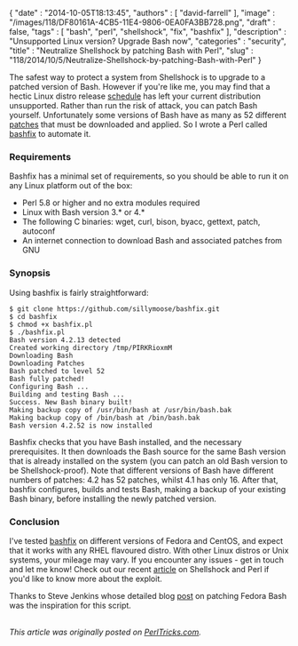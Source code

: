 {
   "date" : "2014-10-05T18:13:45",
   "authors" : [
      "david-farrell"
   ],
   "image" : "/images/118/DF80161A-4CB5-11E4-9806-0EA0FA3BB728.png",
   "draft" : false,
   "tags" : [
      "bash",
      "perl",
      "shellshock",
      "fix",
      "bashfix"
   ],
   "description" : "Unsupported Linux version? Upgrade Bash now",
   "categories" : "security",
   "title" : "Neutralize Shellshock by patching Bash with Perl",
   "slug" : "118/2014/10/5/Neutralize-Shellshock-by-patching-Bash-with-Perl"
}


The safest way to protect a system from Shellshock is to upgrade to a patched version of Bash. However if you're like me, you may find that a hectic Linux distro release [schedule](https://fedoraproject.org/wiki/Fedora_Release_Life_Cycle) has left your current distribution unsupported. Rather than run the risk of attack, you can patch Bash yourself. Unfortunately some versions of Bash have as many as 52 different [patches](http://ftp.gnu.org/gnu/bash/bash-4.2-patches/) that must be downloaded and applied. So I wrote a Perl called [bashfix](https://github.com/sillymoose/bashfix) to automate it.

### Requirements

Bashfix has a minimal set of requirements, so you should be able to run it on any Linux platform out of the box:

-   Perl 5.8 or higher and no extra modules required
-   Linux with Bash version 3.\* or 4.\*
-   The following C binaries: wget, curl, bison, byacc, gettext, patch, autoconf
-   An internet connection to download Bash and associated patches from GNU

### Synopsis

Using bashfix is fairly straightforward:

``` prettyprint
$ git clone https://github.com/sillymoose/bashfix.git
$ cd bashfix
$ chmod +x bashfix.pl
$ ./bashfix.pl
Bash version 4.2.13 detected
Created working directory /tmp/PIRKRioxmM
Downloading Bash
Downloading Patches
Bash patched to level 52
Bash fully patched!
Configuring Bash ...
Building and testing Bash ...
Success. New Bash binary built!
Making backup copy of /usr/bin/bash at /usr/bin/bash.bak
Making backup copy of /bin/bash at /bin/bash.bak
Bash version 4.2.52 is now installed
```

Bashfix checks that you have Bash installed, and the necessary prerequisites. It then downloads the Bash source for the same Bash version that is already installed on the system (you can patch an old Bash version to be Shellshock-proof). Note that different versions of Bash have different numbers of patches: 4.2 has 52 patches, whilst 4.1 has only 16. After that, bashfix configures, builds and tests Bash, making a backup of your existing Bash binary, before installing the newly patched version.

### Conclusion

I've tested [bashfix](https://github.com/sillymoose/bashfix) on different versions of Fedora and CentOS, and expect that it works with any RHEL flavoured distro. With other Linux distros or Unix systems, your mileage may vary. If you encounter any issues - get in touch and let me know! Check out our recent [article](http://perltricks.com/article/115/2014/9/26/Shellshock-and-Perl) on Shellshock and Perl if you'd like to know more about the exploit.

Thanks to Steve Jenkins whose detailed blog [post](http://stevejenkins.com/blog/2014/09/how-to-manually-update-bash-to-patch-shellshock-bug-on-older-fedora-based-systems/) on patching Fedora Bash was the inspiration for this script.

\
*This article was originally posted on [PerlTricks.com](http://perltricks.com).*
